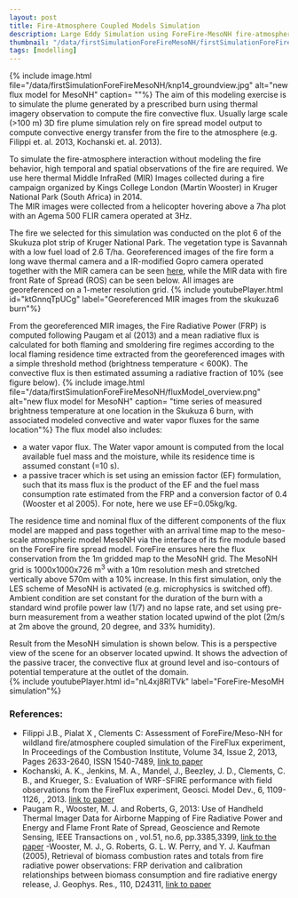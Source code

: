 ```yaml
---
layout: post
title: Fire-Atmosphere Coupled Models Simulation
description: Large Eddy Simulation using ForeFire-MesoNH fire-atmosphere system for a 7ha prescribed burn with convective fluxes computed from overhead thermal images.     
thumbnail: "/data/firstSimulationForeFireMesoNH/firstSimulationForeFireMesoNH_thumbnail.png"
tags: [modelling]
---
```

{% include image.html file="/data/firstSimulationForeFireMesoNH/knp14_groundview.jpg" alt="new flux model for MesoNH"
                      caption= ""%}
The aim of this modeling exercise is to simulate the plume generated by a prescribed burn using thermal imagery observation to compute the fire convective flux.
Usually large scale (>100 m) 3D fire plume simulation rely on fire spread model output to compute convective energy transfer from the fire to the atmosphere (e.g. Filippi et. al. 2013, Kochanski et. al. 2013).

To simulate the fire-atmosphere interaction without modeling the fire behavior, high temporal and spatial observations of the fire are required.
We use here thermal Middle InfraRed (MIR) Images collected during a fire campaign organized by Kings College London (Martin Wooster) in Kruger National Park (South Africa) in 2014.  
The MIR images were collected from a helicopter hovering above a 7ha plot with an Agema 500 FLIR camera operated at 3Hz.

The fire we selected for this simulation was conducted on the plot 6 of the Skukuza plot strip of Kruger National Park. The vegetation type is Savannah with a low fuel load of 2.6 T/ha.
Georeferenced images of the fire form a long wave thermal camera and a IR-modified Gopro camera operated together with the MIR camera can be seen [here](https://ronanpaugam.github.io/2014/06/26/knp14/),
while the MIR data with fire front Rate of Spread (ROS) can be seen below. All images are georeferenced on a 1-meter resolution grid.
{% include youtubePlayer.html id="ktGnnqTpUCg" label="Georeferenced MIR images from the skukuza6 burn"%}

From the georeferenced MIR images, the Fire Radiative Power (FRP) is computed following Paugam et al (2013) and a mean radiative flux is calculated for both flaming and smoldering fire regimes according to the local flaming residence time extracted from the georeferenced images with a simple threshold method (brightness temperature < 600K).
The convective flux is then estimated assuming a radiative fraction of 10% (see figure below).
{% include image.html file="/data/firstSimulationForeFireMesoNH/fluxModel_overview.png" alt="new flux model for MesoNH"
                      caption= "time series of measured brightness temperature at one location in the Skukuza 6 burn, with associated modeled convective and water vapor fluxes for the same location"%}
The flux model also includes:
- a water vapor flux. The Water vapor amount is computed from the local available fuel mass and the moisture, while its residence time is assumed constant (=10 s).
- a passive tracer which is set using an emission factor (EF) formulation, such that its mass flux is the product of the EF and the fuel mass consumption rate estimated from the FRP and a conversion factor of 0.4 (Wooster et al 2005). For note, here we use EF=0.05kg/kg.

The residence time and nominal flux of the different components of the flux model are mapped and pass together with an arrival time map to the meso-scale atmospheric model MesoNH via the interface of its fire module based on the ForeFire fire spread model. ForeFire ensures here the flux conservation from the 1m gridded map to the MesoNH grid.
The MesoNH grid is 1000x1000x726 m<sup>3</sup> with a 10m resolution mesh and stretched vertically above 570m with a 10% increase. In this first simulation, only the LES scheme of MesoNH is activated (e.g. microphysics is switched off).
Ambient condition are set constant for the duration of the burn with a standard wind profile power law (1/7) and no lapse rate, and set using pre-burn measurement from a weather station located upwind of the plot (2m/s at 2m above the ground, 20 degree, and  33% humidity).

Result from the MesoNH simulation is shown below. This is a perspective view of the scene for an observer located upwind. It shows the advection of the passive tracer, the convective flux at ground level and iso-contours of potential temperature at the outlet of the domain.  
{% include youtubePlayer.html id="nL4xj8RlTVk" label="ForeFire-MesoMH simulation"%}


### References:
- Filippi J.B., Pialat X , Clements C: Assessment of ForeFire/Meso-NH for wildland fire/atmosphere coupled simulation of the FireFlux experiment, In Proceedings of the Combustion Institute, Volume 34, Issue 2, 2013, Pages 2633-2640, ISSN 1540-7489, [link to paper](https://doi.org/10.1016/j.proci.2012.07.022.)
- Kochanski, A. K., Jenkins, M. A., Mandel, J., Beezley, J. D., Clements, C. B., and Krueger, S.: Evaluation of WRF-SFIRE performance with field observations from the FireFlux experiment, Geosci. Model Dev., 6, 1109-1126, , 2013. [link to paper](https://doi.org/10.5194/gmd-6-1109-2013)
- Paugam R., Wooster, M. J. and Roberts, G, 2013: Use of Handheld Thermal Imager Data for Airborne Mapping of Fire Radiative Power and Energy and Flame Front Rate of Spread, Geoscience and Remote Sensing, IEEE Transactions on , vol.51, no.6, pp.3385,3399, [link to the paper](http://ieeexplore.ieee.org/stamp/stamp.jsp?arnumber=6377291)
-Wooster, M. J., G. Roberts, G. L. W. Perry, and Y. J. Kaufman (2005), Retrieval of biomass combustion rates and totals from fire radiative power observations: FRP derivation and calibration relationships between biomass consumption and fire radiative energy release, J. Geophys. Res., 110, D24311, [link to paper](http://onlinelibrary.wiley.com/doi/10.1029/2005JD006318/full)
